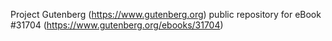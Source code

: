 Project Gutenberg (https://www.gutenberg.org) public repository for eBook #31704 (https://www.gutenberg.org/ebooks/31704)
